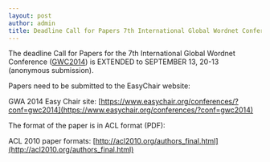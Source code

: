 ```yaml
---
layout: post
author: admin
title: Deadline Call for Papers 7th International Global Wordnet Conference (GWC2014) EXTENDED
---
```


The deadline Call for Papers for the 7th International Global Wordnet
Conference ([GWC2014](http://gwc2014.ut.ee/)) is EXTENDED to SEPTEMBER
13, 20-13 (anonymous submission).

Papers need to be submitted to the EasyChair website:

GWA 2014 Easy Chair
site: [https://www.easychair.org/conferences/?conf=gwc2014](https://www.easychair.org/conferences/?conf=gwc2014)

The format of the paper is in ACL format (PDF):

ACL 2010 paper
formats: [http://acl2010.org/authors_final.html](http://acl2010.org/authors_final.html)
